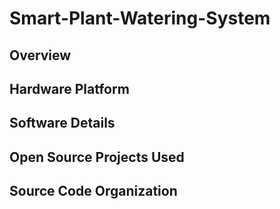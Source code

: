 # Smart-Plant-Watering-System

## Overview

## Hardware Platform

## Software Details

## Open Source Projects Used

## Source Code Organization
